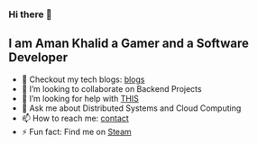 ### Hi there 👋

## I am Aman Khalid a Gamer and a Software Developer
- :notebook: Checkout my tech blogs: [blogs](https://amankhalid.com/)
- 👯 I’m looking to collaborate on Backend Projects
- 🤔 I’m looking for help with [THIS](https://www.izotope.com/en/learn/beat-making-101-how-to-make-a-beat.html)
- 💬 Ask me about Distributed Systems and Cloud Computing
- 📫 How to reach me: [contact](https://amankhalid.com/)
- ⚡ Fun fact: Find me on [Steam](https://store.steampowered.com/)
<!--
**amnox/amnox** is a ✨ _special_ ✨ repository because its `README.md` (this file) appears on your GitHub profile.

Here are some ideas to get you started:

- 🔭 I’m currently working on ...
- 🌱 I’m currently learning ...
- 👯 I’m looking to collaborate on ...
- 🤔 I’m looking for help with ...
- 💬 Ask me about ...
- 📫 How to reach me: ...
- 😄 Pronouns: ...
- ⚡ Fun fact: ...
-->
